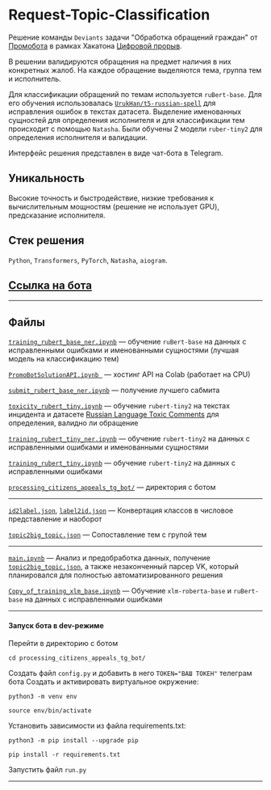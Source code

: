 # Request-Topic-Classification  

Решение команды `Deviаnts` задачи "Обработка обращений граждан" от [Промобота](https://promo-bot.ru/) в рамках Хакатона [Цифровой прорыв](https://hacks-ai.ru).

В решении валидируются обращения на предмет наличия в них конкретных жалоб. На каждое обращение выделяются тема, группа тем и исполнитель.

Для классификации обращений по темам используется `ruBert-base`. Для его обучения использовалась [`UrukHan/t5-russian-spell`](https://huggingface.co/UrukHan/t5-russian-spell) для исправления ошибок в текстах датасета. Выделение именованных сущностей для определения исполнителя и для классификации тем происходит с помощью `Natasha`. Были обучены 2 модели `ruber-tiny2` для определения исполнителя и валидации.

Интерфейс решения представлен в виде чат-бота в Telegram.

## Уникальность
Высокие точность и быстродействие, низкие требования к вычислительным мощностям (решение не использует GPU), предсказание исполнителя.


## Стек решения
`Python`, `Transformers`, `PyTorch`, `Natasha`, `aiogram`.

## [Ссылка на бота](https://t.me/processing_appeals_bot)
---
## Файлы 

[`training_rubert_base_ner.ipynb`](training_rubert_base_ner.ipynb) — обучение `ruBert-base` на данных с исправленными ошибками и именованными сущностями (лучшая модель на классификацию тем)

[`PromoBotSolutionAPI.ipynb `](PromoBotSolutionAPI.ipynb) — хостинг API на Colab (работает на CPU)

[`submit_rubert_base_ner.ipynb`](submit_rubert_base_ner.ipynb) — получение лучшего сабмита

[`toxicity_rubert_tiny.ipynb`](toxicity_rubert_tiny.ipynb) — обучение `rubert-tiny2` на текстах инцидента и датасете [Russian Language Toxic Comments](https://www.kaggle.com/datasets/blackmoon/russian-language-toxic-comments) для определения, валидно ли обращение

[`training_rubert_tiny_ner.ipynb`](training_rubert_tiny_ner.ipynb) — обучение `rubert-tiny2` на данных с исправленными ошибками и именованными сущностями

[`training_rubert_tiny.ipynb`](training_rubert_base_ner.ipynb) — обучение `rubert-tiny2` на данных с исправленными ошибками

[`processing_citizens_appeals_tg_bot/`](processing_citizens_appeals_tg_bot/) — директория с ботом

---
[`id2label.json`](id2label.json), [`label2id.json`](label2id.json) — Конвертация классов в числовое представление и наоборот

[`topic2big_topic.json`](topic2big_topic.json) — Сопоставление тем с групой тем

---
[`main.ipynb`](main.ipynb) — Анализ и предобработка данных, получение [`topic2big_topic.json`](topic2big_topic.json), а также незаконченный парсер VK, который планировался для полностью автоматизированного решения

[`Copy_of_training_xlm_base.ipynb`](Copy_of_training_xlm_base.ipynb) — Обучение `xlm-roberta-base` и `ruBert-base` на данных с исправленными ошибками

---
#### Запуск бота в dev-режиме

Перейти в директорию с ботом
```
cd processing_citizens_appeals_tg_bot/
```
Создать файл `config.py` и добавить в него `TOKEN="ВАШ ТОКЕН"` телеграм бота 
Cоздать и активировать виртуальное окружение:
```
python3 -m venv env
```
```
source env/bin/activate
```
Установить зависимости из файла requirements.txt:
```
python3 -m pip install --upgrade pip 
```
```
pip install -r requirements.txt
```
Запустить файл `run.py`

---
